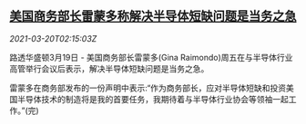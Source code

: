 <!--1616207462000-->
[美国商务部长雷蒙多称解决半导体短缺问题是当务之急](https://cn.reuters.com/article/usa-chips-shortages-0320-idCNKBS2BC03D)
------

<div><i>2021-03-20T02:15:03Z</i></div><p>路透华盛顿3月19日 - 美国商务部长雷蒙多(Gina Raimondo)周五在与半导体行业高管举行会议后表示，解决半导体短缺问题是当务之急。</p><p>雷蒙多在商务部发布的一份声明中表示:“作为商务部长，应对半导体短缺和投资美国半导体技术的制造将是我的首要任务，我期待着与半导体行业协会等领袖一起工作。”(完)</p>
